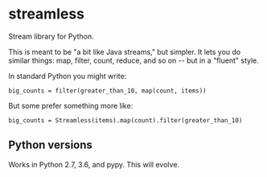 streamless
==========

Stream library for Python.

This is meant to be "a bit like Java streams," but simpler.  It lets you do
similar things: map, filter, count, reduce, and so on -- but in a "fluent"
style.

In standard Python you might write:

    big_counts = filter(greater_than_10, map(count, items))

But some prefer something more like:

    big_counts = Streamless(items).map(count).filter(greater_than_10)


Python versions
---------------

Works in Python 2.7, 3.6, and pypy.  This will evolve.
